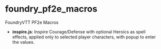 # foundry_pf2e_macros
FoundryVTT PF2e Macros

* **inspire.js**: Inspire Courage/Defense with optional Heroics as spell effects, applied only to selected player characters, with popup to enter the values.
